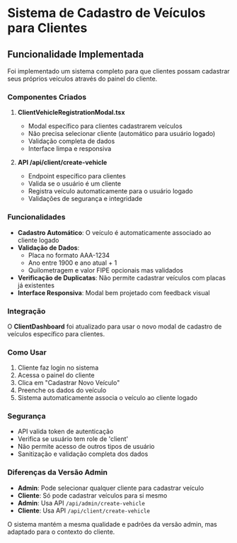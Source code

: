 # Sistema de Cadastro de Veículos para Clientes

## Funcionalidade Implementada

Foi implementado um sistema completo para que clientes possam cadastrar seus próprios veículos
através do painel do cliente.

### Componentes Criados

1. **ClientVehicleRegistrationModal.tsx**
   - Modal específico para clientes cadastrarem veículos
   - Não precisa selecionar cliente (automático para usuário logado)
   - Validação completa de dados
   - Interface limpa e responsiva

2. **API /api/client/create-vehicle**
   - Endpoint específico para clientes
   - Valida se o usuário é um cliente
   - Registra veículo automaticamente para o usuário logado
   - Validações de segurança e integridade

### Funcionalidades

- **Cadastro Automático**: O veículo é automaticamente associado ao cliente logado
- **Validação de Dados**:
  - Placa no formato AAA-1234
  - Ano entre 1900 e ano atual + 1
  - Quilometragem e valor FIPE opcionais mas validados
- **Verificação de Duplicatas**: Não permite cadastrar veículos com placas já existentes
- **Interface Responsiva**: Modal bem projetado com feedback visual

### Integração

O **ClientDashboard** foi atualizado para usar o novo modal de cadastro de veículos específico para
clientes.

### Como Usar

1. Cliente faz login no sistema
2. Acessa o painel do cliente
3. Clica em "Cadastrar Novo Veículo"
4. Preenche os dados do veículo
5. Sistema automaticamente associa o veículo ao cliente logado

### Segurança

- API valida token de autenticação
- Verifica se usuário tem role de 'client'
- Não permite acesso de outros tipos de usuário
- Sanitização e validação completa dos dados

### Diferenças da Versão Admin

- **Admin**: Pode selecionar qualquer cliente para cadastrar veículo
- **Cliente**: Só pode cadastrar veículos para si mesmo
- **Admin**: Usa API `/api/admin/create-vehicle`
- **Cliente**: Usa API `/api/client/create-vehicle`

O sistema mantém a mesma qualidade e padrões da versão admin, mas adaptado para o contexto do
cliente.
